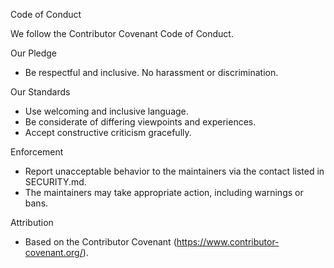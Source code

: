 Code of Conduct

We follow the Contributor Covenant Code of Conduct.

Our Pledge
- Be respectful and inclusive. No harassment or discrimination.

Our Standards
- Use welcoming and inclusive language.
- Be considerate of differing viewpoints and experiences.
- Accept constructive criticism gracefully.

Enforcement
- Report unacceptable behavior to the maintainers via the contact listed in SECURITY.md.
- The maintainers may take appropriate action, including warnings or bans.

Attribution
- Based on the Contributor Covenant (https://www.contributor-covenant.org/).

